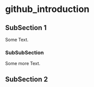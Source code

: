 # github_introduction

## SubSection 1

Some Text.

### SubSubSection

Some more Text.

## SubSection 2
